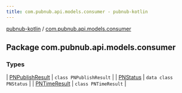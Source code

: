 ```yaml
---
title: com.pubnub.api.models.consumer - pubnub-kotlin
---
```


[pubnub-kotlin](../index.html) / [com.pubnub.api.models.consumer](./index.html)

## Package com.pubnub.api.models.consumer

### Types

| [PNPublishResult](-p-n-publish-result/index.html) | `class PNPublishResult` |
| [PNStatus](-p-n-status/index.html) | `data class PNStatus` |
| [PNTimeResult](-p-n-time-result/index.html) | `class PNTimeResult` |

